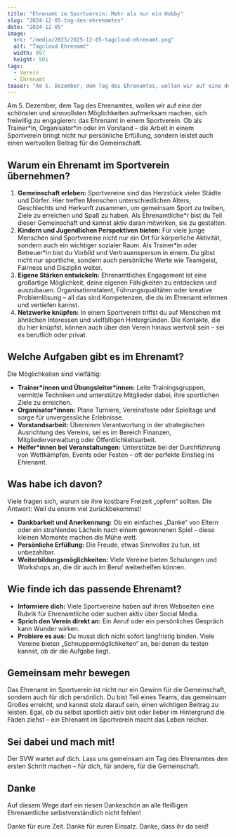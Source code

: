 ```yaml
---
title: "Ehrenamt im Sportverein: Mehr als nur ein Hobby"
slug: "2024-12-05-tag-des-ehrenamtes"
date: "2024-12-05"
image:
  src: "/media/2025/2025-12-05-tagcloud-ehrenamt.png"
  alt: "Tagcloud Ehrenamt"
  width: 997
  height: 501
tags:
  - Verein
  - Ehrenamt
teaser: "Am 5. Dezember, dem Tag des Ehrenamtes, wollen wir auf eine der schönsten und sinnvollsten Möglichkeiten aufmerksam machen, sich freiwillig zu engagieren: das Ehrenamt in einem Sportverein."
---
```

Am 5. Dezember, dem Tag des Ehrenamtes, wollen wir auf eine der schönsten und sinnvollsten Möglichkeiten aufmerksam
machen, sich freiwillig zu engagieren: das Ehrenamt in einem Sportverein. Ob als Trainer\*in, Organisator\*in oder im
Vorstand – die Arbeit in einem Sportverein bringt nicht nur persönliche Erfüllung, sondern leistet auch einen wertvollen
Beitrag für die Gemeinschaft.

## Warum ein Ehrenamt im Sportverein übernehmen?

1. **Gemeinschaft erleben:** Sportvereine sind das Herzstück vieler Städte und Dörfer. Hier treffen Menschen unterschiedlichen Alters, Geschlechts und Herkunft zusammen, um gemeinsam Sport zu treiben, Ziele zu erreichen und Spaß zu haben. Als Ehrenamtliche\*r bist du Teil dieser Gemeinschaft und kannst aktiv daran mitwirken, sie zu gestalten.
2. **Kindern und Jugendlichen Perspektiven bieten:** Für viele junge Menschen sind Sportvereine nicht nur ein Ort für körperliche Aktivität, sondern auch ein wichtiger sozialer Raum. Als Trainer\*in oder Betreuer\*in bist du Vorbild und Vertrauensperson in einem. Du gibst nicht nur sportliche, sondern auch persönliche Werte wie Teamgeist, Fairness und Disziplin weiter.
3. **Eigene Stärken entwickeln:** Ehrenamtliches Engagement ist eine großartige Möglichkeit, deine eigenen Fähigkeiten zu entdecken und auszubauen. Organisationstalent, Führungsqualitäten oder kreative Problemlösung – all das sind Kompetenzen, die du im Ehrenamt erlernen und vertiefen kannst.
4. **Netzwerke knüpfen:** In einem Sportverein triffst du auf Menschen mit ähnlichen Interessen und vielfältigen Hintergründen. Die Kontakte, die du hier knüpfst, können auch über den Verein hinaus wertvoll sein – sei es beruflich oder privat.

## Welche Aufgaben gibt es im Ehrenamt?

Die Möglichkeiten sind vielfältig:

- **Trainer\*innen und Übungsleiter\*innen:** Leite Trainingsgruppen, vermittle Techniken und unterstütze Mitglieder dabei, ihre sportlichen Ziele zu erreichen.
- **Organisator\*innen:** Plane Turniere, Vereinsfeste oder Spieltage und sorge für unvergessliche Erlebnisse.
- **Vorstandsarbeit:** Übernimm Verantwortung in der strategischen Ausrichtung des Vereins, sei es im Bereich Finanzen, Mitgliederverwaltung oder Öffentlichkeitsarbeit.
- **Helfer\*innen bei Veranstaltungen:** Unterstütze bei der Durchführung von Wettkämpfen, Events oder Festen – oft der perfekte Einstieg ins Ehrenamt.
 
## Was habe ich davon?

Viele fragen sich, warum sie ihre kostbare Freizeit „opfern“ sollten. Die Antwort: Weil du enorm viel zurückbekommst!

- **Dankbarkeit und Anerkennung:** Ob ein einfaches „Danke“ von Eltern oder ein strahlendes Lächeln nach einem gewonnenen Spiel – diese kleinen Momente machen die Mühe wett.
- **Persönliche Erfüllung:** Die Freude, etwas Sinnvolles zu tun, ist unbezahlbar.
- **Weiterbildungsmöglichkeiten:** Viele Vereine bieten Schulungen und Workshops an, die dir auch im Beruf weiterhelfen können.

## Wie finde ich das passende Ehrenamt?

- **Informiere dich:** Viele Sportvereine haben auf ihren Webseiten eine Rubrik für Ehrenamtliche oder suchen aktiv über Social Media.
- **Sprich den Verein direkt an:** Ein Anruf oder ein persönliches Gespräch kann Wunder wirken.
- **Probiere es aus:** Du musst dich nicht sofort langfristig binden. Viele Vereine bieten „Schnuppermöglichkeiten“ an, bei denen du testen kannst, ob dir die Aufgabe liegt.

## Gemeinsam mehr bewegen

Das Ehrenamt im Sportverein ist nicht nur ein Gewinn für die Gemeinschaft, sondern auch für dich persönlich. Du bist Teil eines Teams, das gemeinsam Großes erreicht, und kannst stolz darauf sein, einen wichtigen Beitrag zu leisten. Egal, ob du selbst sportlich aktiv bist oder lieber im Hintergrund die Fäden ziehst – ein Ehrenamt im Sportverein macht das Leben reicher.

## Sei dabei und mach mit!

Der SVW wartet auf dich. Lass uns gemeinsam am Tag des Ehrenamtes den ersten Schritt machen – für dich, für andere, für die Gemeinschaft.

## Danke

Auf diesem Wege darf ein riesen Dankeschön an alle fleißigen Ehrenamtliche selbstverständlich nicht fehlen!

Danke für eure Zeit. Danke für euren Einsatz. Danke, dass ihr da seid! 
